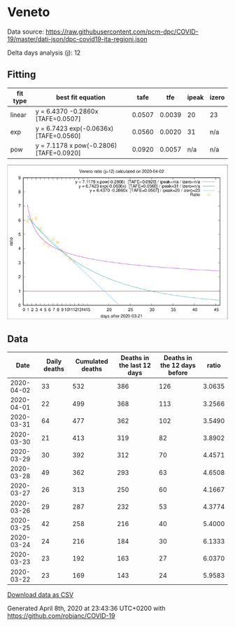 # Veneto

Data source: https://raw.githubusercontent.com/pcm-dpc/COVID-19/master/dati-json/dpc-covid19-ita-regioni.json

Delta days analysis (j): 12

## Fitting 
|fit type|best fit equation|tafe|tfe|ipeak|izero|
|-------|-----|--------|------|---|---|
|linear|y = 6.4370 -0.2860x  [TAFE=0.0507]|0.0507|0.0039|20|23|
|exp|y = 6.7423 exp(-0.0636x)  [TAFE=0.0560]|0.0560|0.0020|31|n/a|
|pow|y = 7.1178 x pow(-0.2806)  [TAFE=0.0920]|0.0920|0.0057|n/a|n/a|

![Plot](COVID-19_veneto_j12_2020-04-02.png)

## Data
|Date|Daily deaths|Cumulated deaths|Deaths in the last 12 days|Deaths in the 12 days before|ratio|
|----|----------|-----------|-------|--------------------|-----|
|2020-04-02|33|532|386|126|3.0635|
|2020-04-01|22|499|368|113|3.2566|
|2020-03-31|64|477|362|102|3.5490|
|2020-03-30|21|413|319|82|3.8902|
|2020-03-29|30|392|312|70|4.4571|
|2020-03-28|49|362|293|63|4.6508|
|2020-03-27|26|313|250|60|4.1667|
|2020-03-26|29|287|232|53|4.3774|
|2020-03-25|42|258|216|40|5.4000|
|2020-03-24|24|216|184|30|6.1333|
|2020-03-23|23|192|163|27|6.0370|
|2020-03-22|23|169|143|24|5.9583|

[Download data as CSV](COVID-19_veneto_j12_2020-04-02.csv)

Generated April 8th, 2020 at 23:43:36 UTC+0200 with https://github.com/robianc/COVID-19
